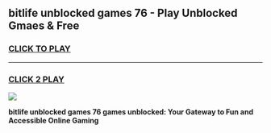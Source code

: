
## bitlife unblocked games 76 - Play Unblocked Gmaes & Free
<h3>
<a href="https://news.freeplayer.one?title=bitlife_unblocked_games_76&ref=16F">CLICK TO PLAY</a></h3>
<hr>

<h3>
<a href="https://news.freeplayer.one?title=bitlife_unblocked_games_76&ref=16F">CLICK 2 PLAY</a>
  
</h3>

<a href="https://news.freeplayer.one?title=bitlife_unblocked_games_76&ref=16F/"><img src="https://clearcache.store/games.png"></a>


**bitlife unblocked games 76 games unblocked: Your Gateway to Fun and Accessible Online Gaming**
